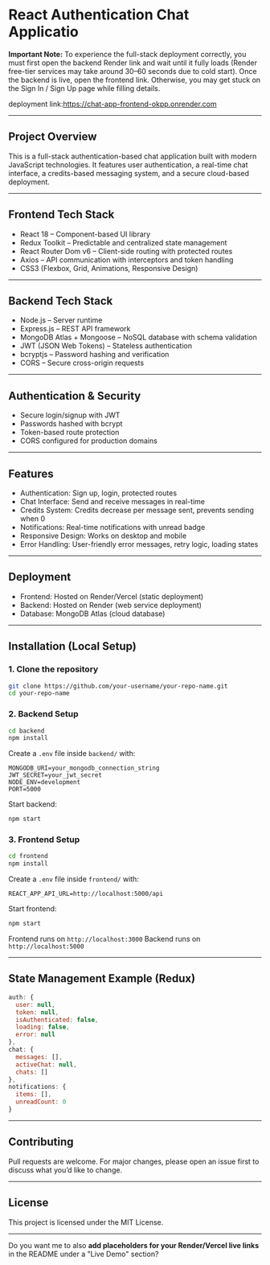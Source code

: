 

# React Authentication Chat Applicatio

**Important Note:**
To experience the full-stack deployment correctly, you must first open the backend Render link and wait until it fully loads (Render free-tier services may take around 30–60 seconds due to cold start).
Once the backend is live, open the frontend link.
Otherwise, you may get stuck on the Sign In / Sign Up page while filling details.

deployment link:https://chat-app-frontend-okpp.onrender.com

---

## Project Overview

This is a full-stack authentication-based chat application built with modern JavaScript technologies. It features user authentication, a real-time chat interface, a credits-based messaging system, and a secure cloud-based deployment.

---

## Frontend Tech Stack

* React 18 – Component-based UI library
* Redux Toolkit – Predictable and centralized state management
* React Router Dom v6 – Client-side routing with protected routes
* Axios – API communication with interceptors and token handling
* CSS3 (Flexbox, Grid, Animations, Responsive Design)

---

## Backend Tech Stack

* Node.js – Server runtime
* Express.js – REST API framework
* MongoDB Atlas + Mongoose – NoSQL database with schema validation
* JWT (JSON Web Tokens) – Stateless authentication
* bcryptjs – Password hashing and verification
* CORS – Secure cross-origin requests

---

## Authentication & Security

* Secure login/signup with JWT
* Passwords hashed with bcrypt
* Token-based route protection
* CORS configured for production domains

---

## Features

* Authentication: Sign up, login, protected routes
* Chat Interface: Send and receive messages in real-time
* Credits System: Credits decrease per message sent, prevents sending when 0
* Notifications: Real-time notifications with unread badge
* Responsive Design: Works on desktop and mobile
* Error Handling: User-friendly error messages, retry logic, loading states

---

## Deployment

* Frontend: Hosted on Render/Vercel (static deployment)
* Backend: Hosted on Render (web service deployment)
* Database: MongoDB Atlas (cloud database)

---

## Installation (Local Setup)

### 1. Clone the repository

```bash
git clone https://github.com/your-username/your-repo-name.git
cd your-repo-name
```

### 2. Backend Setup

```bash
cd backend
npm install
```

Create a `.env` file inside `backend/` with:

```env
MONGODB_URI=your_mongodb_connection_string
JWT_SECRET=your_jwt_secret
NODE_ENV=development
PORT=5000
```

Start backend:

```bash
npm start
```

### 3. Frontend Setup

```bash
cd frontend
npm install
```

Create a `.env` file inside `frontend/` with:

```env
REACT_APP_API_URL=http://localhost:5000/api
```

Start frontend:

```bash
npm start
```

Frontend runs on `http://localhost:3000`
Backend runs on `http://localhost:5000`

---

## State Management Example (Redux)

```javascript
auth: {
  user: null,
  token: null,
  isAuthenticated: false,
  loading: false,
  error: null
},
chat: {
  messages: [],
  activeChat: null,
  chats: []
},
notifications: {
  items: [],
  unreadCount: 0
}
```

---

## Contributing

Pull requests are welcome. For major changes, please open an issue first to discuss what you’d like to change.

---

## License

This project is licensed under the MIT License.

---

Do you want me to also **add placeholders for your Render/Vercel live links** in the README under a "Live Demo" section?
